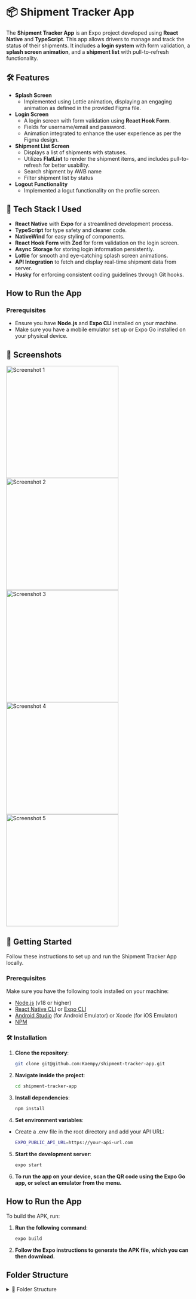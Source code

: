 # 📦 Shipment Tracker App

The **Shipment Tracker App** is an Expo project developed using **React Native** and **TypeScript**. This app allows drivers to manage and track the status of their shipments. It includes a **login system** with form validation, a **splash screen animation**, and a **shipment list** with pull-to-refresh functionality.

## 🛠 Features

- **Splash Screen**
  - Implemented using Lottie animation, displaying an engaging animation as defined in the provided Figma file.
- **Login Screen**
  - A login screen with form validation using **React Hook Form**.
  - Fields for username/email and password.
  - Animation integrated to enhance the user experience as per the Figma design.
- **Shipment List Screen**
  - Displays a list of shipments with statuses.
  - Utilizes **FlatList** to render the shipment items, and includes pull-to-refresh for better usability.
  - Search shipment by AWB name
  - Filter shipment list by status
- **Logout Functionality**
  - Implemented a logut functionality on the profile screen.

## 🧰 **Tech Stack I Used**

- **React Native** with **Expo** for a streamlined development process.
- **TypeScript** for type safety and cleaner code.
- **NativeWind** for easy styling of components.
- **React Hook Form** with **Zod** for form validation on the login screen.
- **Async Storage** for storing login information persistently.
- **Lottie** for smooth and eye-catching splash screen animations.
- **API Integration** to fetch and display real-time shipment data from server.
- **Husky** for enforcing consistent coding guidelines through Git hooks.

## **How to Run the App**

### **Prerequisites**

- Ensure you have **Node.js** and **Expo CLI** installed on your machine.
- Make sure you have a mobile emulator set up or Expo Go installed on your physical device.

## 📱 Screenshots

<img src="./assets/previews/Screenshot 2024-09-20 at 11.42.00 PM.png" alt="Screenshot 1" height="300" />
<img src="./assets/previews/Screenshot 2024-09-21 at 4.47.29 PM.png" alt="Screenshot 2" height="300" />
<img src="./assets/previews/Screenshot 2024-09-21 at 4.48.15 PM.png" alt="Screenshot 3" height="300" />
<img src="./assets/previews/Screenshot 2024-09-21 at 4.58.38 PM.png" alt="Screenshot 4" height="300" />
<img src="./assets/previews/Screenshot 2024-09-21 at 5.26.57 PM.png" alt="Screenshot 5" height="300" />

## 🚀 Getting Started

Follow these instructions to set up and run the Shipment Tracker App locally.

### Prerequisites

Make sure you have the following tools installed on your machine:

- [Node.js](https://nodejs.org/en/) (v18 or higher)
- [React Native CLI](https://reactnative.dev/docs/environment-setup) or [Expo CLI](https://expo.dev/)
- [Android Studio](https://developer.android.com/studio) (for Android Emulator) or Xcode (for iOS Emulator)
- [NPM](https://www.npmjs.com/)

### 🛠 Installation

1. **Clone the repository**:

   ```bash
   git clone git@github.com:Kaempy/shipment-tracker-app.git
   ```

2. **Navigate inside the project**:

   ```bash
   cd shipment-tracker-app
   ```

3. **Install dependencies**:

   ```bash
   npm install
   ```

4. **Set environment variables**:

- Create a .env file in the root directory and add your API URL:

  ```bash
  EXPO_PUBLIC_API_URL=https://your-api-url.com
  ```

5. **Start the development server**:

   ```bash
   expo start
   ```

6. **To run the app on your device, scan the QR code using the Expo Go app, or select an emulator from the menu.**

## **How to Run the App**

To build the APK, run:

1. **Run the following command**:

   ```bash
   expo build
   ```

2. **Follow the Expo instructions to generate the APK file, which you can then download.**

## **Folder Structure**

<details>
  <summary>📂 Folder Structure</summary>

```bash
├── assets/         # All images and Lottie animation files
├── src/            # Source code for all files and components
│   ├── app/        # App configurations and main setup
│   ├── components/ # Reusable components (e.g., Login, Splash, Shipment List)
│   ├── context/    # React context files
│   ├── lib/        # Helper libraries
│   ├── types/      # TypeScript types
│   ├── validation/ # Form validation rules
├── public/         # Public assets like favicon, manifest.json, etc.
├── README.md       # App documentation
└── package.json    # Dependencies and project metadata
```
